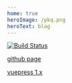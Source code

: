 ```yaml
---
home: true
heroImage: /pkq.png
heroText: blog 
---
```


[![Build Status](https://travis-ci.org/busyrat/blog.svg?branch=master)](https://travis-ci.org/busyrat/blog)

[github page](https://busyrat.github.io/blog/)

[vuepress 1.x](https://v1.vuepress.vuejs.org/zh/guide/global-computed.html#site)